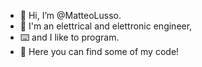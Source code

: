 - 👋 Hi, I’m @MatteoLusso.
- 🔌 I'm an elettrical and elettronic engineer,
- ⌨️ and I like to program. 
- 💾 Here you can find some of my code!
